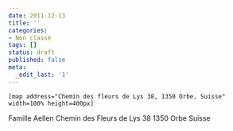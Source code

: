```yaml
---
date: 2011-12-13
title: ''
categories:
- Non classé
tags: []
status: draft
published: false
meta:
  _edit_last: '1'
---
```

<code>[map address="Chemin des fleurs de Lys 38, 1350 Orbe, Suisse" width=100% height=400px]</code>

Famille Aellen
Chemin des Fleurs de Lys 38
1350 Orbe
Suisse
